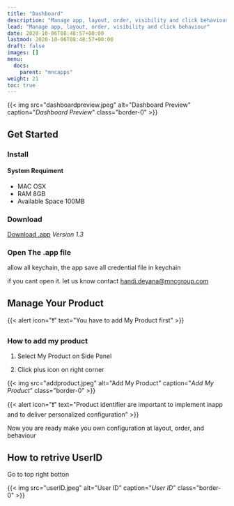 ```yaml
---
title: "Dashboard"
description: "Manage app, layout, order, visibility and click behaviour"
lead: "Manage app, layout, order, visibility and click behaviour"
date: 2020-10-06T08:48:57+00:00
lastmod: 2020-10-06T08:48:57+00:00
draft: false
images: []
menu:
  docs:
    parent: "mncapps"
weight: 21
toc: true
---
```


{{< img src="dashboardpreview.jpeg" alt="Dashboard Preview" caption="<em>Dashboard Preview</em>" class="border-0" >}}

## Get Started

### Install

#### System Requiment

- MAC OSX
- RAM 8GB
- Available Space 100MB

### Download

[Download .app](https://firebasestorage.googleapis.com/v0/b/mnc-apps-libs.appspot.com/o/app%2Fcmsmoreapps.zip?alt=media&token=877caf77-775b-452b-93d7-d077acb150a9) _Version 1.3_

### Open The .app file

allow all keychain, the app save all credential file in keychain

if you cant open it. let us know contact [handi.deyana@mncgroup.com](mailto://handi.deyana@mncgroup.com)

## Manage Your Product

{{< alert icon="❗️" text="You have to add My Product first" >}}

### How to add my product

1. Select My Product on Side Panel

2. Click plus icon on right corner

{{< img src="addproduct.jpeg" alt="Add My Product" caption="<em>Add My Product</em>" class="border-0" >}}

{{< alert icon="❗️" text="Product identifier are important to implement inapp and to deliver personalized configuration" >}}

Now you are ready make you own configuration at layout, order, and behaviour

## How to retrive UserID

Go to top right botton

{{< img src="userID.jpeg" alt="User ID" caption="<em>User ID</em>" class="border-0" >}}
